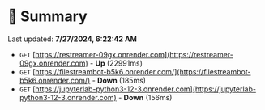 # 📖 Summary
Last updated: **7/27/2024, 6:22:42 AM**

- `GET` [https://restreamer-09gx.onrender.com](https://restreamer-09gx.onrender.com) - **Up** (22991ms)
- `GET` [https://filestreambot-b5k6.onrender.com/](https://filestreambot-b5k6.onrender.com/) - **Down** (185ms)
- `GET` [https://jupyterlab-python3-12-3.onrender.com](https://jupyterlab-python3-12-3.onrender.com) - **Down** (156ms)

